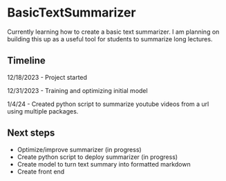 # BasicTextSummarizer
Currently learning how to create a basic text summarizer. I am planning on building this up as a 
useful tool for students to summarize long lectures.


## Timeline
12/18/2023 - Project started

12/31/2023 - Training and optimizing initial model

1/4/24 - Created python script to summarize youtube videos from a url using multiple packages.


## Next steps
- Optimize/improve summarizer (in progress)
- Create python script to deploy summarizer (in progress)
- Create model to turn text summary into formatted markdown 
- Create front end
